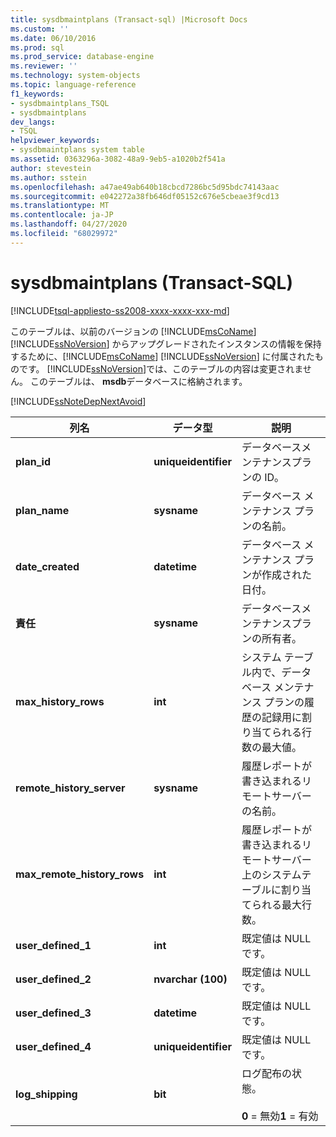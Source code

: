 ```yaml
---
title: sysdbmaintplans (Transact-sql) |Microsoft Docs
ms.custom: ''
ms.date: 06/10/2016
ms.prod: sql
ms.prod_service: database-engine
ms.reviewer: ''
ms.technology: system-objects
ms.topic: language-reference
f1_keywords:
- sysdbmaintplans_TSQL
- sysdbmaintplans
dev_langs:
- TSQL
helpviewer_keywords:
- sysdbmaintplans system table
ms.assetid: 0363296a-3082-48a9-9eb5-a1020b2f541a
author: stevestein
ms.author: sstein
ms.openlocfilehash: a47ae49ab640b18cbcd7286bc5d95bdc74143aac
ms.sourcegitcommit: e042272a38fb646df05152c676e5cbeae3f9cd13
ms.translationtype: MT
ms.contentlocale: ja-JP
ms.lasthandoff: 04/27/2020
ms.locfileid: "68029972"
---
```

# <a name="sysdbmaintplans-transact-sql"></a>sysdbmaintplans (Transact-SQL)
[!INCLUDE[tsql-appliesto-ss2008-xxxx-xxxx-xxx-md](../../includes/tsql-appliesto-ss2008-xxxx-xxxx-xxx-md.md)]

  このテーブルは、以前のバージョンの [!INCLUDE[msCoName](../../includes/msconame-md.md)] [!INCLUDE[ssNoVersion](../../includes/ssnoversion-md.md)] からアップグレードされたインスタンスの情報を保持するために、[!INCLUDE[msCoName](../../includes/msconame-md.md)] [!INCLUDE[ssNoVersion](../../includes/ssnoversion-md.md)] に付属されたものです。 [!INCLUDE[ssNoVersion](../../includes/ssnoversion-md.md)]では、このテーブルの内容は変更されません。 このテーブルは、 **msdb**データベースに格納されます。  
  
 [!INCLUDE[ssNoteDepNextAvoid](../../includes/ssnotedepnextavoid-md.md)]  

  
|列名|データ型|説明|  
|-----------------|---------------|-----------------|  
|**plan_id**|**uniqueidentifier**|データベースメンテナンスプランの ID。|  
|**plan_name**|**sysname**|データベース メンテナンス プランの名前。|  
|**date_created**|**datetime**|データベース メンテナンス プランが作成された日付。|  
|**責任**|**sysname**|データベースメンテナンスプランの所有者。|  
|**max_history_rows**|**int**|システム テーブル内で、データベース メンテナンス プランの履歴の記録用に割り当てられる行数の最大値。|  
|**remote_history_server**|**sysname**|履歴レポートが書き込まれるリモートサーバーの名前。|  
|**max_remote_history_rows**|**int**|履歴レポートが書き込まれるリモートサーバー上のシステムテーブルに割り当てられる最大行数。|  
|**user_defined_1**|**int**|既定値は NULL です。|  
|**user_defined_2**|**nvarchar (100)**|既定値は NULL です。|  
|**user_defined_3**|**datetime**|既定値は NULL です。|  
|**user_defined_4**|**uniqueidentifier**|既定値は NULL です。|  
|**log_shipping**|**bit**|ログ配布の状態。<br /><br /> **0** = 無効**1** = 有効|  
  
  
